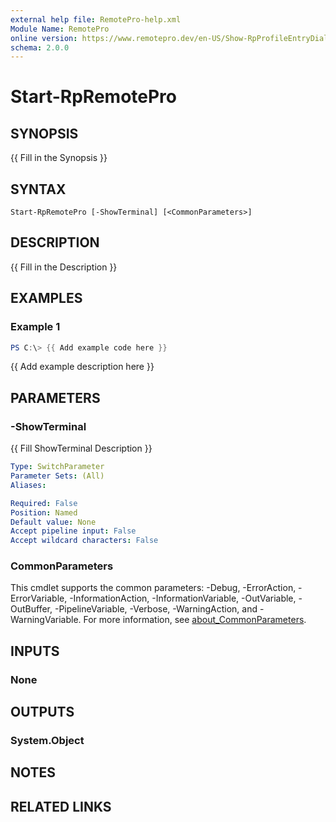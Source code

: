 ```yaml
---
external help file: RemotePro-help.xml
Module Name: RemotePro
online version: https://www.remotepro.dev/en-US/Show-RpProfileEntryDialog
schema: 2.0.0
---
```


# Start-RpRemotePro

## SYNOPSIS
{{ Fill in the Synopsis }}

## SYNTAX

```
Start-RpRemotePro [-ShowTerminal] [<CommonParameters>]
```

## DESCRIPTION
{{ Fill in the Description }}

## EXAMPLES

### Example 1
```powershell
PS C:\> {{ Add example code here }}
```

{{ Add example description here }}

## PARAMETERS

### -ShowTerminal
{{ Fill ShowTerminal Description }}

```yaml
Type: SwitchParameter
Parameter Sets: (All)
Aliases:

Required: False
Position: Named
Default value: None
Accept pipeline input: False
Accept wildcard characters: False
```

### CommonParameters
This cmdlet supports the common parameters: -Debug, -ErrorAction, -ErrorVariable, -InformationAction, -InformationVariable, -OutVariable, -OutBuffer, -PipelineVariable, -Verbose, -WarningAction, and -WarningVariable. For more information, see [about_CommonParameters](http://go.microsoft.com/fwlink/?LinkID=113216).

## INPUTS

### None

## OUTPUTS

### System.Object
## NOTES

## RELATED LINKS
